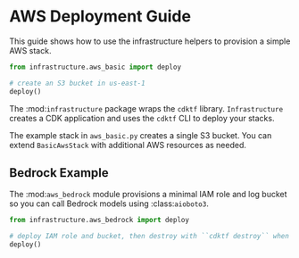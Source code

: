# AWS Deployment Guide

This guide shows how to use the infrastructure helpers to provision a simple AWS stack.

```python
from infrastructure.aws_basic import deploy

# create an S3 bucket in us-east-1
deploy()
```

The :mod:`infrastructure` package wraps the `cdktf` library. `Infrastructure`
creates a CDK application and uses the `cdktf` CLI to deploy your stacks.

The example stack in `aws_basic.py` creates a single S3 bucket. You can extend
`BasicAwsStack` with additional AWS resources as needed.

## Bedrock Example

The :mod:`aws_bedrock` module provisions a minimal IAM role and log bucket so
you can call Bedrock models using :class:`aioboto3`.

```python
from infrastructure.aws_bedrock import deploy

# deploy IAM role and bucket, then destroy with ``cdktf destroy`` when done
deploy()
```
